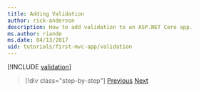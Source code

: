 ```yaml
---
title: Adding Validation
author: rick-anderson
description: How to add validation to an ASP.NET Core app.
ms.author: riande
ms.date: 04/13/2017
uid: tutorials/first-mvc-app/validation
---
```


[!INCLUDE [validation](~/includes/mvc-intro/validation.md)]

> [!div class="step-by-step"]
> [Previous](new-field.md)
> [Next](details.md)  
